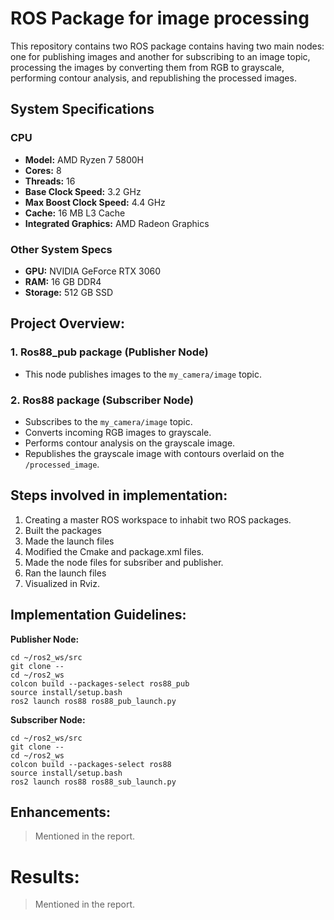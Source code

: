 # ROS Package for image processing

This repository contains two ROS package contains having two main nodes: one for publishing images and another for subscribing to an image topic, processing the images by converting them from RGB to grayscale, performing contour analysis, and republishing the processed images.


## System Specifications

### CPU

- **Model:** AMD Ryzen 7 5800H
- **Cores:** 8
- **Threads:** 16
- **Base Clock Speed:** 3.2 GHz
- **Max Boost Clock Speed:** 4.4 GHz
- **Cache:** 16 MB L3 Cache
- **Integrated Graphics:** AMD Radeon Graphics

### Other System Specs

- **GPU:** NVIDIA GeForce RTX 3060
- **RAM:** 16 GB DDR4
- **Storage:** 512 GB SSD

## Project Overview:

### 1. Ros88_pub package (Publisher Node)
- This node publishes images to the `my_camera/image` topic.

### 2. Ros88 package (Subscriber Node)
- Subscribes to the `my_camera/image` topic.
- Converts incoming RGB images to grayscale.
- Performs contour analysis on the grayscale image.
- Republishes the grayscale image with contours overlaid on the `/processed_image`.

## Steps involved in implementation:

1. Creating a master ROS workspace to inhabit two ROS packages.
2. Built the packages
3. Made the launch files
4. Modified the Cmake and package.xml files.
5. Made the node files for subsriber and publisher.
6. Ran the launch files
7. Visualized in Rviz. 

## Implementation Guidelines:

**Publisher Node:**
```mkdir -p ~/ros2_ws/src
cd ~/ros2_ws/src
git clone --
cd ~/ros2_ws
colcon build --packages-select ros88_pub
source install/setup.bash
ros2 launch ros88 ros88_pub_launch.py
```

**Subscriber Node:**
```
cd ~/ros2_ws/src
git clone --
cd ~/ros2_ws
colcon build --packages-select ros88
source install/setup.bash
ros2 launch ros88 ros88_sub_launch.py
```


## Enhancements:

> Mentioned in the report.

# Results:

> Mentioned in the report.
